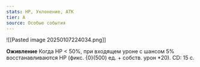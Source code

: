 ```yaml
---
stats: HP, Уклонение, АТК
tier: A
source: Особые события
---
```

![[Pasted image 20250107224034.png]]

**Оживление**
Когда HP < 50%, при входящем уроне с шансом 5% восстанавливаются HP (фикс. {0}(500) ед. + собств. урон \*20). CD: 15 с.
